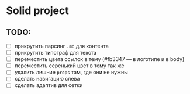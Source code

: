 # Solid project

## TODO:

- [ ] прикрутить парсинг `.md` для контента
- [ ] прикрутить типограф для текста
- [ ] переместить цвета ссылок в тему (#fb3347 — в логотипе и в body)
- [ ] переместить серенький цвет в тему так же
- [ ] удалить лишние `props` там, где они не нужны
- [ ] сделать навигацию слева
- [ ] сделать адаптив для сетки
